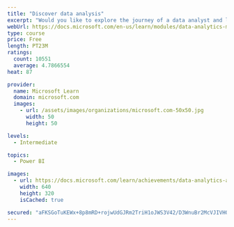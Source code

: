 ```yaml
---
title: "Discover data analysis"
excerpt: "Would you like to explore the journey of a data analyst and learn how a data analyst tells a story with data? In this module, you will explore the different roles in data and learn the different tasks of a data analyst."
webUrl: https://docs.microsoft.com/en-us/learn/modules/data-analytics-microsoft/
type: course
price: Free
length: PT23M
ratings:
  count: 10551
  average: 4.7866554
heat: 87

provider:
  name: Microsoft Learn
  domain: microsoft.com
  images:
    - url: /assets/images/organizations/microsoft.com-50x50.jpg
      width: 50
      height: 50

levels:
  - Intermediate

topics:
  - Power BI

images:
  - url: https://docs.microsoft.com/learn/achievements/data-analytics-and-microsoft-social.png
    width: 640
    height: 320
    isCached: true

secured: "aFKSGoTuKEWx+8p8mRD+rojwUdGJRm2TriH1oJWS3V42/D3WnuBr2McVJIVHOrmYp72oldKRzlaN9Zma4bBNTOWECQq/NLu+3z77ke75aAAn6u8mY6Jc7nfQMk08PXxf2JBUDcaITL0PU7NWSA0Og7fZZjh4BiUaIfjbGdKjvUlOyS9nLWrYC5HtuUc1MUObTVzS/hdOJMckvaaxeVmAV4ctlSLbzXutq9p4ZszsJ0aNgeRZqmT5eGQlOH9oI9Ek9xWRZnPvOdEMZq4tNrXDzbsDyQov6IW9fVKNk0YcVw1Y+SV81J0loV3KKQsa1fpouth+bvmA9xa3hxRlRllIquebpb8dDnrXRNJy3ScZhlRXDUfOieCt27ii3mMypu1+rnj5fAZGHzupbOlBW1vntHW1EfaUfzQD11bfkkSLl6Y=;xasa735ozXFzo7WclkixLQ=="
---
```


